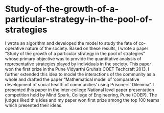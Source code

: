 # Study-of-the-growth-of-a-particular-strategy-in-the-pool-of-strategies
I wrote an algorithm and developed the model to study the fate of co-operative nature of the society. Based on these results, I wrote a paper “Study of the growth of a particular strategy in the pool of strategies” whose primary objective was to provide the quantitative analysis of representative strategies played by individuals in the society. This paper won the first prize in the Pune Vidyarthi Gruha’s COET Techcraft 2013. I further extended this idea to model the interactions of the community as a whole and drafted the paper “Mathematical model of ‘comparative development of social health of communities’ using Prisoners’ Dilemma”. I presented this paper in the inter-college National level paper presentation competition held by Mind Spark, College of Engineering, Pune (COEP). The judges liked this idea and my paper won first prize among the top 100 teams which presented their ideas.
